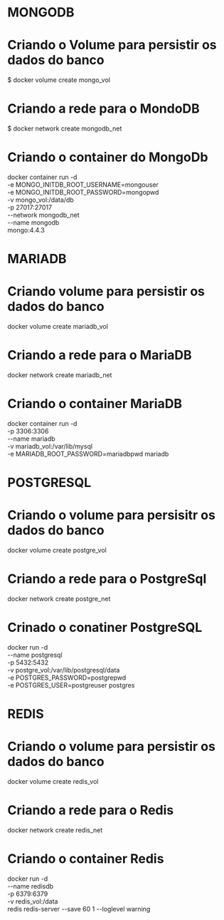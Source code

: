 
# MONGODB
# Criando o Volume para persistir os dados do banco

$ docker volume create mongo_vol

# Criando a rede para o MondoDB
$ docker network create mongodb_net

# Criando o container do MongoDb
docker container run -d \
-e MONGO_INITDB_ROOT_USERNAME=mongouser \
-e MONGO_INITDB_ROOT_PASSWORD=mongopwd \
-v mongo_vol:/data/db \
-p 27017:27017 \
--network mongodb_net \
--name mongodb \
mongo:4.4.3

# MARIADB
# Criando volume para persistir os dados do banco
docker volume create mariadb_vol

# Criando a rede para o MariaDB
docker network create mariadb_net

# Criando o container MariaDB
docker container run -d \
-p 3306:3306 \
--name mariadb \
-v mariadb_vol:/var/lib/mysql \
-e MARIADB_ROOT_PASSWORD=mariadbpwd mariadb

# POSTGRESQL
# Criando o volume para persisitr os dados do banco
docker volume create postgre_vol

# Criando a rede para o PostgreSql
docker network create postgre_net

# Crinado o conatiner PostgreSQL
docker run  -d \
--name postgresql \
-p 5432:5432 \
-v postgre_vol:/var/lib/postgresql/data \
-e POSTGRES_PASSWORD=postgrepwd \
-e POSTGRES_USER=postgreuser postgres

# REDIS
# Criando o volume para persistir os dados do banco
docker volume create redis_vol

# Criando a rede para o Redis
docker network create redis_net

# Criando o container Redis
docker run -d \
--name redisdb \
-p 6379:6379 \
-v redis_vol:/data \
redis redis-server --save 60 1 --loglevel warning


